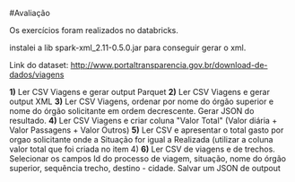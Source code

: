 #Avaliação

Os exercícios foram realizados no databricks.

instalei a lib spark-xml_2.11-0.5.0.jar para conseguir gerar o xml.


Link do dataset: http://www.portaltransparencia.gov.br/download-de-dados/viagens




**1)** Ler CSV Viagens e gerar output Parquet
**2)** Ler CSV Viagens e gerar output XML
**3)** Ler CSV Viagens, ordenar por nome do órgão superior e nome do órgão solicitante em ordem decrescente. Gerar JSON do resultado. 
**4)** Ler CSV Viagens e criar coluna "Valor Total" (Valor diária + Valor Passagens + Valor Outros) 
**5)** Ler CSV e apresentar o total gasto por orgao solicitante onde a Situação for igual a Realizada (utilizar a coluna valor total que foi criada no item 4) 
**6)** Ler CSV de viagens e de trechos. Selecionar os campos Id do processo de viagem, situação, nome do órgão superior, sequência trecho, destino - cidade. Salvar um JSON de outpout

